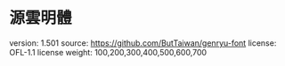 # 源雲明體
version: 1.501
source: https://github.com/ButTaiwan/genryu-font
license: OFL-1.1 license
weight: 100,200,300,400,500,600,700